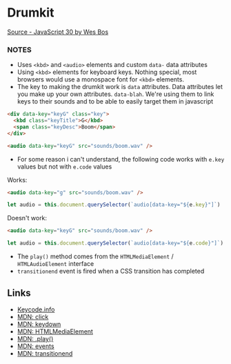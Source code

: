 # Drumkit

[Source - JavaScript 30 by Wes Bos](https://www.youtube.com/watch?v=VuN8qwZoego)

### NOTES

- Uses `<kbd>` and `<audio>` elements and custom `data-` data attributes
- Using `<kbd>` elements for keyboard keys. Nothing special, most browsers would use a monospace font for `<kbd>` elements.
- The key to making the drumkit work is `data` attributes. Data attributes let you make up your own attributes. `data-blah`. We're using them to link keys to their sounds and to be able to easily target them in javascript

```html
<div data-key="keyG" class="key">
  <kbd class="keyTitle">G</kbd>
  <span class="keyDesc">Boom</span>
</div>

<audio data-key="keyG" src="sounds/boom.wav" />
```

- For some reason i can't understand, the following code works with `e.key` values but not with `e.code` values

Works:

```html
<audio data-key="g" src="sounds/boom.wav" />
```
```js
let audio = this.document.querySelector(`audio[data-key="${e.key}"]`)
```

Doesn't work:

```html
<audio data-key="keyG" src="sounds/boom.wav" />
```
```js
let audio = this.document.querySelector(`audio[data-key="${e.code}"]`)
```

- The `play()` method comes from the `HTMLMediaElement` / `HTMLAudioElement` interface
- `transitionend` event is fired when a CSS transition has completed


Links
---
- [Keycode.info](http://keycode.info/)
- [MDN: click](https://developer.mozilla.org/en-US/docs/Web/Events/click)
- [MDN: keydown](https://developer.mozilla.org/en-US/docs/Web/Events/keydown)
- [MDN: HTMLMediaElement](https://developer.mozilla.org/en-US/docs/Web/API/HTMLMediaElement/)
- [MDN: .play()](https://developer.mozilla.org/en-US/docs/Web/API/HTMLMediaElement/play)
- [MDN: events](https://developer.mozilla.org/en-US/docs/Web/Events)
- [MDN: transitionend](https://developer.mozilla.org/en-US/docs/Web/Events/transitionend)